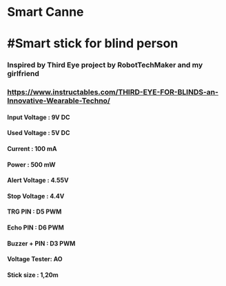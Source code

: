 # Smart Canne
# #Smart stick for blind person

### Inspired by Third Eye project by RobotTechMaker and my girlfriend
### https://www.instructables.com/THIRD-EYE-FOR-BLINDS-an-Innovative-Wearable-Techno/

#### Input Voltage : 9V DC
#### Used Voltage  : 5V DC
#### Current       : 100 mA
#### Power         : 500 mW
#### Alert Voltage : 4.55V
#### Stop Voltage  : 4.4V
#### TRG PIN       : D5 PWM
#### Echo PIN      : D6 PWM
#### Buzzer + PIN  : D3 PWM
#### Voltage Tester: AO
#### Stick size    : 1,20m

